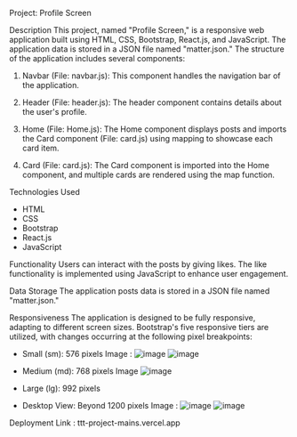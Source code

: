 
Project: Profile Screen

Description
This project, named "Profile Screen," is a responsive web application built using HTML, CSS, Bootstrap, React.js, and JavaScript. The application data is stored in a JSON file named "matter.json." The structure of the application includes several components:

1. Navbar (File: navbar.js): This component handles the navigation bar of the application.

2. Header (File: header.js): The header component contains details about the user's profile.

3. Home (File: Home.js): The Home component displays posts and imports the Card component (File: card.js) using mapping to showcase each card item.

4. Card (File: card.js): The Card component is imported into the Home component, and multiple cards are rendered using the map function.

Technologies Used
* HTML
* CSS
* Bootstrap
* React.js
* JavaScript
  
Functionality 
Users can interact with the posts by giving likes. The like functionality is implemented using JavaScript to enhance user engagement.

Data Storage
The application posts data is stored in a JSON file named "matter.json."

Responsiveness
The application is designed to be fully responsive, adapting to different screen sizes. Bootstrap's five responsive tiers are utilized, with changes occurring at the following pixel breakpoints:

* Small (sm): 576 pixels
   Image :
       ![image](https://github.com/achannagariharsha/ttt-project-mains/assets/92921212/e0d6c2a9-a637-4a0e-b8af-411ed4c133b6)
       ![image](https://github.com/achannagariharsha/ttt-project-mains/assets/92921212/d1795dcd-b55d-4c76-ba8d-0d06fc635e22)


  
* Medium (md): 768 pixels
  Image
    ![image](https://github.com/achannagariharsha/ttt-project-mains/assets/92921212/c672411c-f250-4e1d-8362-d35032a15d47)
    

* Large (lg): 992 pixels
* Desktop View: Beyond 1200 pixels
   Image :
        ![image](https://github.com/achannagariharsha/ttt-project-mains/assets/92921212/a482eb51-56be-4910-a514-8054181d8253)
        ![image](https://github.com/achannagariharsha/ttt-project-mains/assets/92921212/9e1397a6-e6ad-4a42-89c1-eb162a21a602)





  
Deployment Link : ttt-project-mains.vercel.app
 

